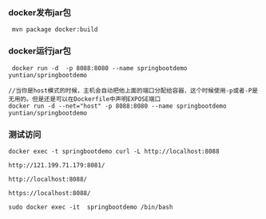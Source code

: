 ### docker发布jar包

     mvn package docker:build
     
### docker运行jar包

     docker run -d  -p 8088:8080 --name springbootdemo  yuntian/springbootdemo
 
    //当你是host模式的时候，主机会自动把他上面的端口分配给容器，这个时候使用-p或者-P是无用的。但是还是可以在Dockerfile中声明EXPOSE端口
    docker run -d --net="host" -p 8088:8080 --name springbootdemo  yuntian/springbootdemo
    
    
### 测试访问
 
    docker exec -t springbootdemo curl -L http://localhost:8088
 
    http://121.199.71.179:8081/
    
    http://localhost:8088/
    
    https://localhost:8088/
    
    sudo docker exec -it  springbootdemo /bin/bash
